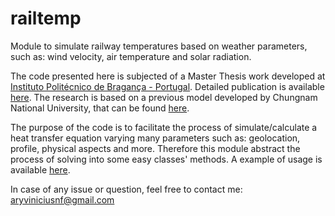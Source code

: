 # railtemp

Module to simulate railway temperatures based on weather parameters, such as: wind velocity, air temperature and solar radiation.

The code presented here is subjected of a Master Thesis work developed at [Instituto Politécnico de Bragança - Portugal](http://portal3.ipb.pt/index.php/pt/). Detailed publication is available [here](https://bibliotecadigital.ipb.pt/handle/10198/23684). The research is based on a previous model developed by Chungnam National University, that can be found [here](https://doi.org/10.1007/s12541-019-00015-1).  

The purpose of the code is to facilitate the process of simulate/calculate a heat transfer equation varying many parameters such as: geolocation, profile, physical aspects and more. Therefore this module abstract the process of solving into some easy classes' methods. A example of usage is available [here](example/example.ipynb).


In case of any issue or question, feel free to contact me: aryviniciusnf@gmail.com

